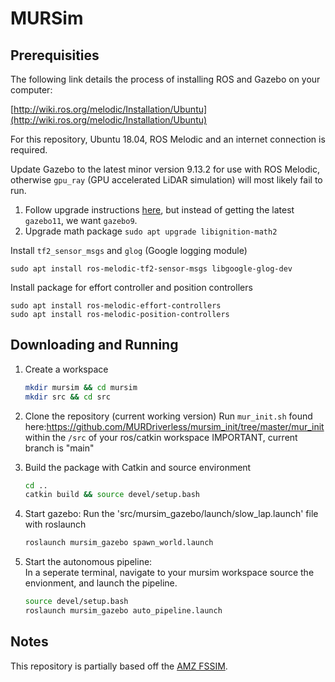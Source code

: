 # MURSim


## Prerequisities

The following link details the process of installing ROS and Gazebo on your computer:

[http://wiki.ros.org/melodic/Installation/Ubuntu](http://wiki.ros.org/melodic/Installation/Ubuntu)

For this repository, Ubuntu 18.04, ROS Melodic and an internet connection is required.

Update Gazebo to the latest minor version 9.13.2 for use with ROS Melodic, otherwise `gpu_ray` (GPU accelerated LiDAR simulation) will most likely fail to run.

1. Follow upgrade instructions [here](http://gazebosim.org/tutorials?tut=install_ubuntu&cat=install#Alternativeinstallation:step-by-step), but instead of getting the latest `gazebo11`, we want `gazebo9`.
2. Upgrade math package `sudo apt upgrade libignition-math2`

Install `tf2_sensor_msgs` and `glog` (Google logging module)

```
sudo apt install ros-melodic-tf2-sensor-msgs libgoogle-glog-dev
```
Install package for effort controller and position controllers

```
sudo apt install ros-melodic-effort-controllers
sudo apt install ros-melodic-position-controllers
```



## Downloading and Running 


1. Create a workspace

    ```bash
    mkdir mursim && cd mursim
    mkdir src && cd src
    ```

2. Clone the repository (current working version)
   Run `mur_init.sh` found here:https://github.com/MURDriverless/mursim_init/tree/master/mur_init within the `/src` of your ros/catkin workspace IMPORTANT, current branch is "main"


3. Build the package with Catkin and source environment

    ```bash
    cd ..
    catkin build && source devel/setup.bash
    ```

4. Start gazebo: Run the 'src/mursim_gazebo/launch/slow_lap.launch' file with roslaunch
    ```bash
    roslaunch mursim_gazebo spawn_world.launch
    ```
5. Start the autonomous pipeline:   
    In a seperate terminal, navigate to your mursim workspace
    source the envionment, and launch the pipeline. 
    ```bash
    source devel/setup.bash
    roslaunch mursim_gazebo auto_pipeline.launch
    ```
    

## Notes

This repository is partially based off the [AMZ FSSIM](https://github.com/AMZ-Driverless/fssim).

